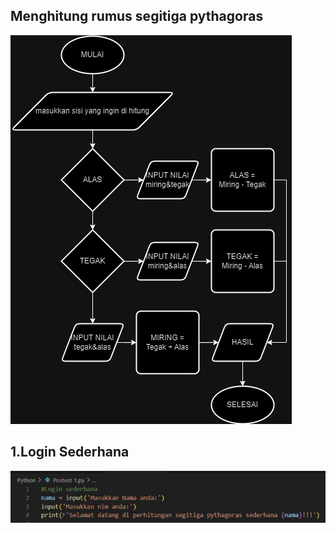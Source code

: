 ## Menghitung rumus segitiga pythagoras
![alt text](https://github.com/NabilMaruf/Repo_Nabil/blob/main/Flowchart%20Segitiga%20Pythagoras.jpg?raw=true)
## 1.Login Sederhana
![alt text](https://github.com/NabilMaruf/Repo_Nabil/blob/main/Masukkan%20Nama.jpeg?raw=true)

